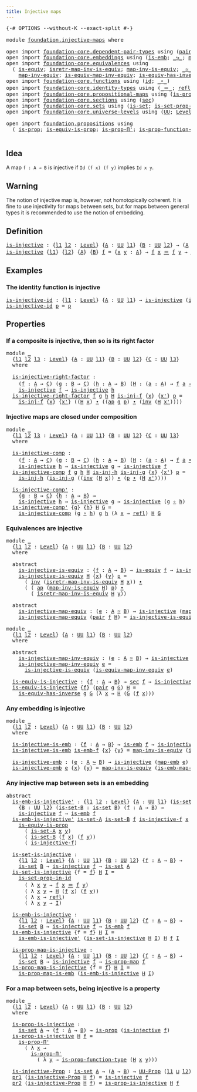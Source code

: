 ```yaml
---
title: Injective maps
---
```


<pre class="Agda"><a id="40" class="Symbol">{-#</a> <a id="44" class="Keyword">OPTIONS</a> <a id="52" class="Pragma">--without-K</a> <a id="64" class="Pragma">--exact-split</a> <a id="78" class="Symbol">#-}</a>

<a id="83" class="Keyword">module</a> <a id="90" href="foundation.injective-maps.html" class="Module">foundation.injective-maps</a> <a id="116" class="Keyword">where</a>

<a id="123" class="Keyword">open</a> <a id="128" class="Keyword">import</a> <a id="135" href="foundation-core.dependent-pair-types.html" class="Module">foundation-core.dependent-pair-types</a> <a id="172" class="Keyword">using</a> <a id="178" class="Symbol">(</a><a id="179" href="foundation-core.dependent-pair-types.html#588" class="InductiveConstructor">pair</a><a id="183" class="Symbol">;</a> <a id="185" href="foundation-core.dependent-pair-types.html#605" class="Field">pr1</a><a id="188" class="Symbol">;</a> <a id="190" href="foundation-core.dependent-pair-types.html#617" class="Field">pr2</a><a id="193" class="Symbol">)</a>
<a id="195" class="Keyword">open</a> <a id="200" class="Keyword">import</a> <a id="207" href="foundation-core.embeddings.html" class="Module">foundation-core.embeddings</a> <a id="234" class="Keyword">using</a> <a id="240" class="Symbol">(</a><a id="241" href="foundation-core.embeddings.html#992" class="Function">is-emb</a><a id="247" class="Symbol">;</a> <a id="249" href="foundation-core.embeddings.html#1074" class="Function Operator">_↪_</a><a id="252" class="Symbol">;</a> <a id="254" href="foundation-core.embeddings.html#1217" class="Function">map-emb</a><a id="261" class="Symbol">;</a> <a id="263" href="foundation-core.embeddings.html#1264" class="Function">is-emb-map-emb</a><a id="277" class="Symbol">)</a>
<a id="279" class="Keyword">open</a> <a id="284" class="Keyword">import</a> <a id="291" href="foundation-core.equivalences.html" class="Module">foundation-core.equivalences</a> <a id="320" class="Keyword">using</a>
  <a id="328" class="Symbol">(</a> <a id="330" href="foundation-core.equivalences.html#1556" class="Function">is-equiv</a><a id="338" class="Symbol">;</a> <a id="340" href="foundation-core.equivalences.html#4395" class="Function">isretr-map-inv-is-equiv</a><a id="363" class="Symbol">;</a> <a id="365" href="foundation-core.equivalences.html#4187" class="Function">map-inv-is-equiv</a><a id="381" class="Symbol">;</a> <a id="383" href="foundation-core.equivalences.html#1621" class="Function Operator">_≃_</a><a id="386" class="Symbol">;</a> <a id="388" href="foundation-core.equivalences.html#1821" class="Function">map-equiv</a><a id="397" class="Symbol">;</a>
    <a id="403" href="foundation-core.equivalences.html#5036" class="Function">map-inv-equiv</a><a id="416" class="Symbol">;</a> <a id="418" href="foundation-core.equivalences.html#5594" class="Function">is-equiv-map-inv-equiv</a><a id="440" class="Symbol">;</a> <a id="442" href="foundation-core.equivalences.html#3013" class="Function">is-equiv-has-inverse</a><a id="462" class="Symbol">)</a>
<a id="464" class="Keyword">open</a> <a id="469" class="Keyword">import</a> <a id="476" href="foundation-core.functions.html" class="Module">foundation-core.functions</a> <a id="502" class="Keyword">using</a> <a id="508" class="Symbol">(</a><a id="509" href="foundation-core.functions.html#322" class="Function">id</a><a id="511" class="Symbol">;</a> <a id="513" href="foundation-core.functions.html#420" class="Function Operator">_∘_</a><a id="516" class="Symbol">)</a>
<a id="518" class="Keyword">open</a> <a id="523" class="Keyword">import</a> <a id="530" href="foundation-core.identity-types.html" class="Module">foundation-core.identity-types</a> <a id="561" class="Keyword">using</a> <a id="567" class="Symbol">(</a><a id="568" href="foundation-core.identity-types.html#1865" class="Function Operator">_＝_</a><a id="571" class="Symbol">;</a> <a id="573" href="foundation-core.identity-types.html#1820" class="InductiveConstructor">refl</a><a id="577" class="Symbol">;</a> <a id="579" href="foundation-core.identity-types.html#2425" class="Function Operator">_∙_</a><a id="582" class="Symbol">;</a> <a id="584" href="foundation-core.identity-types.html#2729" class="Function">inv</a><a id="587" class="Symbol">;</a> <a id="589" href="foundation-core.identity-types.html#4003" class="Function">ap</a><a id="591" class="Symbol">)</a>
<a id="593" class="Keyword">open</a> <a id="598" class="Keyword">import</a> <a id="605" href="foundation-core.propositional-maps.html" class="Module">foundation-core.propositional-maps</a> <a id="640" class="Keyword">using</a> <a id="646" class="Symbol">(</a><a id="647" href="foundation-core.propositional-maps.html#1263" class="Function">is-prop-map</a><a id="658" class="Symbol">;</a> <a id="660" href="foundation-core.propositional-maps.html#1872" class="Function">is-prop-map-is-emb</a><a id="678" class="Symbol">)</a>
<a id="680" class="Keyword">open</a> <a id="685" class="Keyword">import</a> <a id="692" href="foundation-core.sections.html" class="Module">foundation-core.sections</a> <a id="717" class="Keyword">using</a> <a id="723" class="Symbol">(</a><a id="724" href="foundation-core.sections.html#534" class="Function">sec</a><a id="727" class="Symbol">)</a>
<a id="729" class="Keyword">open</a> <a id="734" class="Keyword">import</a> <a id="741" href="foundation-core.sets.html" class="Module">foundation-core.sets</a> <a id="762" class="Keyword">using</a> <a id="768" class="Symbol">(</a><a id="769" href="foundation-core.sets.html#1113" class="Function">is-set</a><a id="775" class="Symbol">;</a> <a id="777" href="foundation-core.sets.html#2789" class="Function">is-set-prop-in-id</a><a id="794" class="Symbol">)</a>
<a id="796" class="Keyword">open</a> <a id="801" class="Keyword">import</a> <a id="808" href="foundation-core.universe-levels.html" class="Module">foundation-core.universe-levels</a> <a id="840" class="Keyword">using</a> <a id="846" class="Symbol">(</a><a id="847" href="foundation-core.universe-levels.html#235" class="Primitive">UU</a><a id="849" class="Symbol">;</a> <a id="851" href="Agda.Primitive.html#597" class="Postulate">Level</a><a id="856" class="Symbol">;</a> <a id="858" href="Agda.Primitive.html#810" class="Primitive Operator">_⊔_</a><a id="861" class="Symbol">)</a>

<a id="864" class="Keyword">open</a> <a id="869" class="Keyword">import</a> <a id="876" href="foundation.propositions.html" class="Module">foundation.propositions</a> <a id="900" class="Keyword">using</a>
  <a id="908" class="Symbol">(</a> <a id="910" href="foundation-core.propositions.html#1309" class="Function">is-prop</a><a id="917" class="Symbol">;</a> <a id="919" href="foundation-core.propositions.html#3693" class="Function">is-equiv-is-prop</a><a id="935" class="Symbol">;</a> <a id="937" href="foundation-core.propositions.html#6919" class="Function">is-prop-Π&#39;</a><a id="947" class="Symbol">;</a> <a id="949" href="foundation-core.propositions.html#7833" class="Function">is-prop-function-type</a><a id="970" class="Symbol">;</a> <a id="972" href="foundation-core.propositions.html#1393" class="Function">UU-Prop</a><a id="979" class="Symbol">)</a>

</pre>
## Idea

A map `f : A → B` is injective if `Id (f x) (f y)` implies `Id x y`.

## Warning

The notion of injective map is, however, not homotopically coherent. It is fine to use injectivity for maps between sets, but for maps between general types it is recommended to use the notion of embedding.

## Definition

<pre class="Agda"><a id="is-injective"></a><a id="1309" href="foundation.injective-maps.html#1309" class="Function">is-injective</a> <a id="1322" class="Symbol">:</a> <a id="1324" class="Symbol">{</a><a id="1325" href="foundation.injective-maps.html#1325" class="Bound">l1</a> <a id="1328" href="foundation.injective-maps.html#1328" class="Bound">l2</a> <a id="1331" class="Symbol">:</a> <a id="1333" href="Agda.Primitive.html#597" class="Postulate">Level</a><a id="1338" class="Symbol">}</a> <a id="1340" class="Symbol">{</a><a id="1341" href="foundation.injective-maps.html#1341" class="Bound">A</a> <a id="1343" class="Symbol">:</a> <a id="1345" href="foundation-core.universe-levels.html#235" class="Primitive">UU</a> <a id="1348" href="foundation.injective-maps.html#1325" class="Bound">l1</a><a id="1350" class="Symbol">}</a> <a id="1352" class="Symbol">{</a><a id="1353" href="foundation.injective-maps.html#1353" class="Bound">B</a> <a id="1355" class="Symbol">:</a> <a id="1357" href="foundation-core.universe-levels.html#235" class="Primitive">UU</a> <a id="1360" href="foundation.injective-maps.html#1328" class="Bound">l2</a><a id="1362" class="Symbol">}</a> <a id="1364" class="Symbol">→</a> <a id="1366" class="Symbol">(</a><a id="1367" href="foundation.injective-maps.html#1341" class="Bound">A</a> <a id="1369" class="Symbol">→</a> <a id="1371" href="foundation.injective-maps.html#1353" class="Bound">B</a><a id="1372" class="Symbol">)</a> <a id="1374" class="Symbol">→</a> <a id="1376" href="foundation-core.universe-levels.html#235" class="Primitive">UU</a> <a id="1379" class="Symbol">(</a><a id="1380" href="foundation.injective-maps.html#1325" class="Bound">l1</a> <a id="1383" href="Agda.Primitive.html#810" class="Primitive Operator">⊔</a> <a id="1385" href="foundation.injective-maps.html#1328" class="Bound">l2</a><a id="1387" class="Symbol">)</a>
<a id="1389" href="foundation.injective-maps.html#1309" class="Function">is-injective</a> <a id="1402" class="Symbol">{</a><a id="1403" href="foundation.injective-maps.html#1403" class="Bound">l1</a><a id="1405" class="Symbol">}</a> <a id="1407" class="Symbol">{</a><a id="1408" href="foundation.injective-maps.html#1408" class="Bound">l2</a><a id="1410" class="Symbol">}</a> <a id="1412" class="Symbol">{</a><a id="1413" href="foundation.injective-maps.html#1413" class="Bound">A</a><a id="1414" class="Symbol">}</a> <a id="1416" class="Symbol">{</a><a id="1417" href="foundation.injective-maps.html#1417" class="Bound">B</a><a id="1418" class="Symbol">}</a> <a id="1420" href="foundation.injective-maps.html#1420" class="Bound">f</a> <a id="1422" class="Symbol">=</a> <a id="1424" class="Symbol">{</a><a id="1425" href="foundation.injective-maps.html#1425" class="Bound">x</a> <a id="1427" href="foundation.injective-maps.html#1427" class="Bound">y</a> <a id="1429" class="Symbol">:</a> <a id="1431" href="foundation.injective-maps.html#1413" class="Bound">A</a><a id="1432" class="Symbol">}</a> <a id="1434" class="Symbol">→</a> <a id="1436" href="foundation.injective-maps.html#1420" class="Bound">f</a> <a id="1438" href="foundation.injective-maps.html#1425" class="Bound">x</a> <a id="1440" href="foundation-core.identity-types.html#1865" class="Function Operator">＝</a> <a id="1442" href="foundation.injective-maps.html#1420" class="Bound">f</a> <a id="1444" href="foundation.injective-maps.html#1427" class="Bound">y</a> <a id="1446" class="Symbol">→</a> <a id="1448" href="foundation.injective-maps.html#1425" class="Bound">x</a> <a id="1450" href="foundation-core.identity-types.html#1865" class="Function Operator">＝</a> <a id="1452" href="foundation.injective-maps.html#1427" class="Bound">y</a>
</pre>
## Examples

### The identity function is injective

<pre class="Agda"><a id="is-injective-id"></a><a id="1520" href="foundation.injective-maps.html#1520" class="Function">is-injective-id</a> <a id="1536" class="Symbol">:</a> <a id="1538" class="Symbol">{</a><a id="1539" href="foundation.injective-maps.html#1539" class="Bound">l1</a> <a id="1542" class="Symbol">:</a> <a id="1544" href="Agda.Primitive.html#597" class="Postulate">Level</a><a id="1549" class="Symbol">}</a> <a id="1551" class="Symbol">{</a><a id="1552" href="foundation.injective-maps.html#1552" class="Bound">A</a> <a id="1554" class="Symbol">:</a> <a id="1556" href="foundation-core.universe-levels.html#235" class="Primitive">UU</a> <a id="1559" href="foundation.injective-maps.html#1539" class="Bound">l1</a><a id="1561" class="Symbol">}</a> <a id="1563" class="Symbol">→</a> <a id="1565" href="foundation.injective-maps.html#1309" class="Function">is-injective</a> <a id="1578" class="Symbol">(</a><a id="1579" href="foundation-core.functions.html#322" class="Function">id</a> <a id="1582" class="Symbol">{</a><a id="1583" class="Argument">A</a> <a id="1585" class="Symbol">=</a> <a id="1587" href="foundation.injective-maps.html#1552" class="Bound">A</a><a id="1588" class="Symbol">})</a>
<a id="1591" href="foundation.injective-maps.html#1520" class="Function">is-injective-id</a> <a id="1607" href="foundation.injective-maps.html#1607" class="Bound">p</a> <a id="1609" class="Symbol">=</a> <a id="1611" href="foundation.injective-maps.html#1607" class="Bound">p</a>
</pre>
## Properties

### If a composite is injective, then so is its right factor

<pre class="Agda"><a id="1703" class="Keyword">module</a> <a id="1710" href="foundation.injective-maps.html#1710" class="Module">_</a>
  <a id="1714" class="Symbol">{</a><a id="1715" href="foundation.injective-maps.html#1715" class="Bound">l1</a> <a id="1718" href="foundation.injective-maps.html#1718" class="Bound">l2</a> <a id="1721" href="foundation.injective-maps.html#1721" class="Bound">l3</a> <a id="1724" class="Symbol">:</a> <a id="1726" href="Agda.Primitive.html#597" class="Postulate">Level</a><a id="1731" class="Symbol">}</a> <a id="1733" class="Symbol">{</a><a id="1734" href="foundation.injective-maps.html#1734" class="Bound">A</a> <a id="1736" class="Symbol">:</a> <a id="1738" href="foundation-core.universe-levels.html#235" class="Primitive">UU</a> <a id="1741" href="foundation.injective-maps.html#1715" class="Bound">l1</a><a id="1743" class="Symbol">}</a> <a id="1745" class="Symbol">{</a><a id="1746" href="foundation.injective-maps.html#1746" class="Bound">B</a> <a id="1748" class="Symbol">:</a> <a id="1750" href="foundation-core.universe-levels.html#235" class="Primitive">UU</a> <a id="1753" href="foundation.injective-maps.html#1718" class="Bound">l2</a><a id="1755" class="Symbol">}</a> <a id="1757" class="Symbol">{</a><a id="1758" href="foundation.injective-maps.html#1758" class="Bound">C</a> <a id="1760" class="Symbol">:</a> <a id="1762" href="foundation-core.universe-levels.html#235" class="Primitive">UU</a> <a id="1765" href="foundation.injective-maps.html#1721" class="Bound">l3</a><a id="1767" class="Symbol">}</a>
  <a id="1771" class="Keyword">where</a>
  
  <a id="1782" href="foundation.injective-maps.html#1782" class="Function">is-injective-right-factor</a> <a id="1808" class="Symbol">:</a>
    <a id="1814" class="Symbol">(</a><a id="1815" href="foundation.injective-maps.html#1815" class="Bound">f</a> <a id="1817" class="Symbol">:</a> <a id="1819" href="foundation.injective-maps.html#1734" class="Bound">A</a> <a id="1821" class="Symbol">→</a> <a id="1823" href="foundation.injective-maps.html#1758" class="Bound">C</a><a id="1824" class="Symbol">)</a> <a id="1826" class="Symbol">(</a><a id="1827" href="foundation.injective-maps.html#1827" class="Bound">g</a> <a id="1829" class="Symbol">:</a> <a id="1831" href="foundation.injective-maps.html#1746" class="Bound">B</a> <a id="1833" class="Symbol">→</a> <a id="1835" href="foundation.injective-maps.html#1758" class="Bound">C</a><a id="1836" class="Symbol">)</a> <a id="1838" class="Symbol">(</a><a id="1839" href="foundation.injective-maps.html#1839" class="Bound">h</a> <a id="1841" class="Symbol">:</a> <a id="1843" href="foundation.injective-maps.html#1734" class="Bound">A</a> <a id="1845" class="Symbol">→</a> <a id="1847" href="foundation.injective-maps.html#1746" class="Bound">B</a><a id="1848" class="Symbol">)</a> <a id="1850" class="Symbol">(</a><a id="1851" href="foundation.injective-maps.html#1851" class="Bound">H</a> <a id="1853" class="Symbol">:</a> <a id="1855" class="Symbol">(</a><a id="1856" href="foundation.injective-maps.html#1856" class="Bound">a</a> <a id="1858" class="Symbol">:</a> <a id="1860" href="foundation.injective-maps.html#1734" class="Bound">A</a><a id="1861" class="Symbol">)</a> <a id="1863" class="Symbol">→</a> <a id="1865" href="foundation.injective-maps.html#1815" class="Bound">f</a> <a id="1867" href="foundation.injective-maps.html#1856" class="Bound">a</a> <a id="1869" href="foundation-core.identity-types.html#1865" class="Function Operator">＝</a> <a id="1871" href="foundation.injective-maps.html#1827" class="Bound">g</a> <a id="1873" class="Symbol">(</a><a id="1874" href="foundation.injective-maps.html#1839" class="Bound">h</a> <a id="1876" href="foundation.injective-maps.html#1856" class="Bound">a</a><a id="1877" class="Symbol">))</a> <a id="1880" class="Symbol">→</a>
    <a id="1886" href="foundation.injective-maps.html#1309" class="Function">is-injective</a> <a id="1899" href="foundation.injective-maps.html#1815" class="Bound">f</a> <a id="1901" class="Symbol">→</a> <a id="1903" href="foundation.injective-maps.html#1309" class="Function">is-injective</a> <a id="1916" href="foundation.injective-maps.html#1839" class="Bound">h</a>
  <a id="1920" href="foundation.injective-maps.html#1782" class="Function">is-injective-right-factor</a> <a id="1946" href="foundation.injective-maps.html#1946" class="Bound">f</a> <a id="1948" href="foundation.injective-maps.html#1948" class="Bound">g</a> <a id="1950" href="foundation.injective-maps.html#1950" class="Bound">h</a> <a id="1952" href="foundation.injective-maps.html#1952" class="Bound">H</a> <a id="1954" href="foundation.injective-maps.html#1954" class="Bound">is-inj-f</a> <a id="1963" class="Symbol">{</a><a id="1964" href="foundation.injective-maps.html#1964" class="Bound">x</a><a id="1965" class="Symbol">}</a> <a id="1967" class="Symbol">{</a><a id="1968" href="foundation.injective-maps.html#1968" class="Bound">x&#39;</a><a id="1970" class="Symbol">}</a> <a id="1972" href="foundation.injective-maps.html#1972" class="Bound">p</a> <a id="1974" class="Symbol">=</a>
    <a id="1980" href="foundation.injective-maps.html#1954" class="Bound">is-inj-f</a> <a id="1989" class="Symbol">{</a><a id="1990" href="foundation.injective-maps.html#1964" class="Bound">x</a><a id="1991" class="Symbol">}</a> <a id="1993" class="Symbol">{</a><a id="1994" href="foundation.injective-maps.html#1968" class="Bound">x&#39;</a><a id="1996" class="Symbol">}</a> <a id="1998" class="Symbol">((</a><a id="2000" href="foundation.injective-maps.html#1952" class="Bound">H</a> <a id="2002" href="foundation.injective-maps.html#1964" class="Bound">x</a><a id="2003" class="Symbol">)</a> <a id="2005" href="foundation-core.identity-types.html#2425" class="Function Operator">∙</a> <a id="2007" class="Symbol">((</a><a id="2009" href="foundation-core.identity-types.html#4003" class="Function">ap</a> <a id="2012" href="foundation.injective-maps.html#1948" class="Bound">g</a> <a id="2014" href="foundation.injective-maps.html#1972" class="Bound">p</a><a id="2015" class="Symbol">)</a> <a id="2017" href="foundation-core.identity-types.html#2425" class="Function Operator">∙</a> <a id="2019" class="Symbol">(</a><a id="2020" href="foundation-core.identity-types.html#2729" class="Function">inv</a> <a id="2024" class="Symbol">(</a><a id="2025" href="foundation.injective-maps.html#1952" class="Bound">H</a> <a id="2027" href="foundation.injective-maps.html#1968" class="Bound">x&#39;</a><a id="2029" class="Symbol">))))</a>
</pre>
### Injective maps are closed under composition

<pre class="Agda"><a id="2096" class="Keyword">module</a> <a id="2103" href="foundation.injective-maps.html#2103" class="Module">_</a>
  <a id="2107" class="Symbol">{</a><a id="2108" href="foundation.injective-maps.html#2108" class="Bound">l1</a> <a id="2111" href="foundation.injective-maps.html#2111" class="Bound">l2</a> <a id="2114" href="foundation.injective-maps.html#2114" class="Bound">l3</a> <a id="2117" class="Symbol">:</a> <a id="2119" href="Agda.Primitive.html#597" class="Postulate">Level</a><a id="2124" class="Symbol">}</a> <a id="2126" class="Symbol">{</a><a id="2127" href="foundation.injective-maps.html#2127" class="Bound">A</a> <a id="2129" class="Symbol">:</a> <a id="2131" href="foundation-core.universe-levels.html#235" class="Primitive">UU</a> <a id="2134" href="foundation.injective-maps.html#2108" class="Bound">l1</a><a id="2136" class="Symbol">}</a> <a id="2138" class="Symbol">{</a><a id="2139" href="foundation.injective-maps.html#2139" class="Bound">B</a> <a id="2141" class="Symbol">:</a> <a id="2143" href="foundation-core.universe-levels.html#235" class="Primitive">UU</a> <a id="2146" href="foundation.injective-maps.html#2111" class="Bound">l2</a><a id="2148" class="Symbol">}</a> <a id="2150" class="Symbol">{</a><a id="2151" href="foundation.injective-maps.html#2151" class="Bound">C</a> <a id="2153" class="Symbol">:</a> <a id="2155" href="foundation-core.universe-levels.html#235" class="Primitive">UU</a> <a id="2158" href="foundation.injective-maps.html#2114" class="Bound">l3</a><a id="2160" class="Symbol">}</a>
  <a id="2164" class="Keyword">where</a>
  
  <a id="2175" href="foundation.injective-maps.html#2175" class="Function">is-injective-comp</a> <a id="2193" class="Symbol">:</a>
    <a id="2199" class="Symbol">(</a><a id="2200" href="foundation.injective-maps.html#2200" class="Bound">f</a> <a id="2202" class="Symbol">:</a> <a id="2204" href="foundation.injective-maps.html#2127" class="Bound">A</a> <a id="2206" class="Symbol">→</a> <a id="2208" href="foundation.injective-maps.html#2151" class="Bound">C</a><a id="2209" class="Symbol">)</a> <a id="2211" class="Symbol">(</a><a id="2212" href="foundation.injective-maps.html#2212" class="Bound">g</a> <a id="2214" class="Symbol">:</a> <a id="2216" href="foundation.injective-maps.html#2139" class="Bound">B</a> <a id="2218" class="Symbol">→</a> <a id="2220" href="foundation.injective-maps.html#2151" class="Bound">C</a><a id="2221" class="Symbol">)</a> <a id="2223" class="Symbol">(</a><a id="2224" href="foundation.injective-maps.html#2224" class="Bound">h</a> <a id="2226" class="Symbol">:</a> <a id="2228" href="foundation.injective-maps.html#2127" class="Bound">A</a> <a id="2230" class="Symbol">→</a> <a id="2232" href="foundation.injective-maps.html#2139" class="Bound">B</a><a id="2233" class="Symbol">)</a> <a id="2235" class="Symbol">(</a><a id="2236" href="foundation.injective-maps.html#2236" class="Bound">H</a> <a id="2238" class="Symbol">:</a> <a id="2240" class="Symbol">(</a><a id="2241" href="foundation.injective-maps.html#2241" class="Bound">a</a> <a id="2243" class="Symbol">:</a> <a id="2245" href="foundation.injective-maps.html#2127" class="Bound">A</a><a id="2246" class="Symbol">)</a> <a id="2248" class="Symbol">→</a> <a id="2250" href="foundation.injective-maps.html#2200" class="Bound">f</a> <a id="2252" href="foundation.injective-maps.html#2241" class="Bound">a</a> <a id="2254" href="foundation-core.identity-types.html#1865" class="Function Operator">＝</a> <a id="2256" href="foundation.injective-maps.html#2212" class="Bound">g</a> <a id="2258" class="Symbol">(</a><a id="2259" href="foundation.injective-maps.html#2224" class="Bound">h</a> <a id="2261" href="foundation.injective-maps.html#2241" class="Bound">a</a><a id="2262" class="Symbol">))</a> <a id="2265" class="Symbol">→</a>
    <a id="2271" href="foundation.injective-maps.html#1309" class="Function">is-injective</a> <a id="2284" href="foundation.injective-maps.html#2224" class="Bound">h</a> <a id="2286" class="Symbol">→</a> <a id="2288" href="foundation.injective-maps.html#1309" class="Function">is-injective</a> <a id="2301" href="foundation.injective-maps.html#2212" class="Bound">g</a> <a id="2303" class="Symbol">→</a> <a id="2305" href="foundation.injective-maps.html#1309" class="Function">is-injective</a> <a id="2318" href="foundation.injective-maps.html#2200" class="Bound">f</a>
  <a id="2322" href="foundation.injective-maps.html#2175" class="Function">is-injective-comp</a> <a id="2340" href="foundation.injective-maps.html#2340" class="Bound">f</a> <a id="2342" href="foundation.injective-maps.html#2342" class="Bound">g</a> <a id="2344" href="foundation.injective-maps.html#2344" class="Bound">h</a> <a id="2346" href="foundation.injective-maps.html#2346" class="Bound">H</a> <a id="2348" href="foundation.injective-maps.html#2348" class="Bound">is-inj-h</a> <a id="2357" href="foundation.injective-maps.html#2357" class="Bound">is-inj-g</a> <a id="2366" class="Symbol">{</a><a id="2367" href="foundation.injective-maps.html#2367" class="Bound">x</a><a id="2368" class="Symbol">}</a> <a id="2370" class="Symbol">{</a><a id="2371" href="foundation.injective-maps.html#2371" class="Bound">x&#39;</a><a id="2373" class="Symbol">}</a> <a id="2375" href="foundation.injective-maps.html#2375" class="Bound">p</a> <a id="2377" class="Symbol">=</a>
    <a id="2383" href="foundation.injective-maps.html#2348" class="Bound">is-inj-h</a> <a id="2392" class="Symbol">(</a><a id="2393" href="foundation.injective-maps.html#2357" class="Bound">is-inj-g</a> <a id="2402" class="Symbol">((</a><a id="2404" href="foundation-core.identity-types.html#2729" class="Function">inv</a> <a id="2408" class="Symbol">(</a><a id="2409" href="foundation.injective-maps.html#2346" class="Bound">H</a> <a id="2411" href="foundation.injective-maps.html#2367" class="Bound">x</a><a id="2412" class="Symbol">))</a> <a id="2415" href="foundation-core.identity-types.html#2425" class="Function Operator">∙</a> <a id="2417" class="Symbol">(</a><a id="2418" href="foundation.injective-maps.html#2375" class="Bound">p</a> <a id="2420" href="foundation-core.identity-types.html#2425" class="Function Operator">∙</a> <a id="2422" class="Symbol">(</a><a id="2423" href="foundation.injective-maps.html#2346" class="Bound">H</a> <a id="2425" href="foundation.injective-maps.html#2371" class="Bound">x&#39;</a><a id="2427" class="Symbol">))))</a>

  <a id="2435" href="foundation.injective-maps.html#2435" class="Function">is-injective-comp&#39;</a> <a id="2454" class="Symbol">:</a>
    <a id="2460" class="Symbol">{</a><a id="2461" href="foundation.injective-maps.html#2461" class="Bound">g</a> <a id="2463" class="Symbol">:</a> <a id="2465" href="foundation.injective-maps.html#2139" class="Bound">B</a> <a id="2467" class="Symbol">→</a> <a id="2469" href="foundation.injective-maps.html#2151" class="Bound">C</a><a id="2470" class="Symbol">}</a> <a id="2472" class="Symbol">{</a><a id="2473" href="foundation.injective-maps.html#2473" class="Bound">h</a> <a id="2475" class="Symbol">:</a> <a id="2477" href="foundation.injective-maps.html#2127" class="Bound">A</a> <a id="2479" class="Symbol">→</a> <a id="2481" href="foundation.injective-maps.html#2139" class="Bound">B</a><a id="2482" class="Symbol">}</a> <a id="2484" class="Symbol">→</a>
    <a id="2490" href="foundation.injective-maps.html#1309" class="Function">is-injective</a> <a id="2503" href="foundation.injective-maps.html#2473" class="Bound">h</a> <a id="2505" class="Symbol">→</a> <a id="2507" href="foundation.injective-maps.html#1309" class="Function">is-injective</a> <a id="2520" href="foundation.injective-maps.html#2461" class="Bound">g</a> <a id="2522" class="Symbol">→</a> <a id="2524" href="foundation.injective-maps.html#1309" class="Function">is-injective</a> <a id="2537" class="Symbol">(</a><a id="2538" href="foundation.injective-maps.html#2461" class="Bound">g</a> <a id="2540" href="foundation-core.functions.html#420" class="Function Operator">∘</a> <a id="2542" href="foundation.injective-maps.html#2473" class="Bound">h</a><a id="2543" class="Symbol">)</a>
  <a id="2547" href="foundation.injective-maps.html#2435" class="Function">is-injective-comp&#39;</a> <a id="2566" class="Symbol">{</a><a id="2567" href="foundation.injective-maps.html#2567" class="Bound">g</a><a id="2568" class="Symbol">}</a> <a id="2570" class="Symbol">{</a><a id="2571" href="foundation.injective-maps.html#2571" class="Bound">h</a><a id="2572" class="Symbol">}</a> <a id="2574" href="foundation.injective-maps.html#2574" class="Bound">H</a> <a id="2576" href="foundation.injective-maps.html#2576" class="Bound">G</a> <a id="2578" class="Symbol">=</a>
    <a id="2584" href="foundation.injective-maps.html#2175" class="Function">is-injective-comp</a> <a id="2602" class="Symbol">(</a><a id="2603" href="foundation.injective-maps.html#2567" class="Bound">g</a> <a id="2605" href="foundation-core.functions.html#420" class="Function Operator">∘</a> <a id="2607" href="foundation.injective-maps.html#2571" class="Bound">h</a><a id="2608" class="Symbol">)</a> <a id="2610" href="foundation.injective-maps.html#2567" class="Bound">g</a> <a id="2612" href="foundation.injective-maps.html#2571" class="Bound">h</a> <a id="2614" class="Symbol">(λ</a> <a id="2617" href="foundation.injective-maps.html#2617" class="Bound">x</a> <a id="2619" class="Symbol">→</a> <a id="2621" href="foundation-core.identity-types.html#1820" class="InductiveConstructor">refl</a><a id="2625" class="Symbol">)</a> <a id="2627" href="foundation.injective-maps.html#2574" class="Bound">H</a> <a id="2629" href="foundation.injective-maps.html#2576" class="Bound">G</a>
</pre>
### Equivalences are injective

<pre class="Agda"><a id="2676" class="Keyword">module</a> <a id="2683" href="foundation.injective-maps.html#2683" class="Module">_</a>
  <a id="2687" class="Symbol">{</a><a id="2688" href="foundation.injective-maps.html#2688" class="Bound">l1</a> <a id="2691" href="foundation.injective-maps.html#2691" class="Bound">l2</a> <a id="2694" class="Symbol">:</a> <a id="2696" href="Agda.Primitive.html#597" class="Postulate">Level</a><a id="2701" class="Symbol">}</a> <a id="2703" class="Symbol">{</a><a id="2704" href="foundation.injective-maps.html#2704" class="Bound">A</a> <a id="2706" class="Symbol">:</a> <a id="2708" href="foundation-core.universe-levels.html#235" class="Primitive">UU</a> <a id="2711" href="foundation.injective-maps.html#2688" class="Bound">l1</a><a id="2713" class="Symbol">}</a> <a id="2715" class="Symbol">{</a><a id="2716" href="foundation.injective-maps.html#2716" class="Bound">B</a> <a id="2718" class="Symbol">:</a> <a id="2720" href="foundation-core.universe-levels.html#235" class="Primitive">UU</a> <a id="2723" href="foundation.injective-maps.html#2691" class="Bound">l2</a><a id="2725" class="Symbol">}</a>
  <a id="2729" class="Keyword">where</a>

  <a id="2738" class="Keyword">abstract</a>
    <a id="2751" href="foundation.injective-maps.html#2751" class="Function">is-injective-is-equiv</a> <a id="2773" class="Symbol">:</a> <a id="2775" class="Symbol">{</a><a id="2776" href="foundation.injective-maps.html#2776" class="Bound">f</a> <a id="2778" class="Symbol">:</a> <a id="2780" href="foundation.injective-maps.html#2704" class="Bound">A</a> <a id="2782" class="Symbol">→</a> <a id="2784" href="foundation.injective-maps.html#2716" class="Bound">B</a><a id="2785" class="Symbol">}</a> <a id="2787" class="Symbol">→</a> <a id="2789" href="foundation-core.equivalences.html#1556" class="Function">is-equiv</a> <a id="2798" href="foundation.injective-maps.html#2776" class="Bound">f</a> <a id="2800" class="Symbol">→</a> <a id="2802" href="foundation.injective-maps.html#1309" class="Function">is-injective</a> <a id="2815" href="foundation.injective-maps.html#2776" class="Bound">f</a>
    <a id="2821" href="foundation.injective-maps.html#2751" class="Function">is-injective-is-equiv</a> <a id="2843" href="foundation.injective-maps.html#2843" class="Bound">H</a> <a id="2845" class="Symbol">{</a><a id="2846" href="foundation.injective-maps.html#2846" class="Bound">x</a><a id="2847" class="Symbol">}</a> <a id="2849" class="Symbol">{</a><a id="2850" href="foundation.injective-maps.html#2850" class="Bound">y</a><a id="2851" class="Symbol">}</a> <a id="2853" href="foundation.injective-maps.html#2853" class="Bound">p</a> <a id="2855" class="Symbol">=</a>
      <a id="2863" class="Symbol">(</a> <a id="2865" href="foundation-core.identity-types.html#2729" class="Function">inv</a> <a id="2869" class="Symbol">(</a><a id="2870" href="foundation-core.equivalences.html#4395" class="Function">isretr-map-inv-is-equiv</a> <a id="2894" href="foundation.injective-maps.html#2843" class="Bound">H</a> <a id="2896" href="foundation.injective-maps.html#2846" class="Bound">x</a><a id="2897" class="Symbol">))</a> <a id="2900" href="foundation-core.identity-types.html#2425" class="Function Operator">∙</a>
      <a id="2908" class="Symbol">(</a> <a id="2910" class="Symbol">(</a> <a id="2912" href="foundation-core.identity-types.html#4003" class="Function">ap</a> <a id="2915" class="Symbol">(</a><a id="2916" href="foundation-core.equivalences.html#4187" class="Function">map-inv-is-equiv</a> <a id="2933" href="foundation.injective-maps.html#2843" class="Bound">H</a><a id="2934" class="Symbol">)</a> <a id="2936" href="foundation.injective-maps.html#2853" class="Bound">p</a><a id="2937" class="Symbol">)</a> <a id="2939" href="foundation-core.identity-types.html#2425" class="Function Operator">∙</a>
        <a id="2949" class="Symbol">(</a> <a id="2951" href="foundation-core.equivalences.html#4395" class="Function">isretr-map-inv-is-equiv</a> <a id="2975" href="foundation.injective-maps.html#2843" class="Bound">H</a> <a id="2977" href="foundation.injective-maps.html#2850" class="Bound">y</a><a id="2978" class="Symbol">))</a>

  <a id="2984" class="Keyword">abstract</a>
    <a id="2997" href="foundation.injective-maps.html#2997" class="Function">is-injective-map-equiv</a> <a id="3020" class="Symbol">:</a> <a id="3022" class="Symbol">(</a><a id="3023" href="foundation.injective-maps.html#3023" class="Bound">e</a> <a id="3025" class="Symbol">:</a> <a id="3027" href="foundation.injective-maps.html#2704" class="Bound">A</a> <a id="3029" href="foundation-core.equivalences.html#1621" class="Function Operator">≃</a> <a id="3031" href="foundation.injective-maps.html#2716" class="Bound">B</a><a id="3032" class="Symbol">)</a> <a id="3034" class="Symbol">→</a> <a id="3036" href="foundation.injective-maps.html#1309" class="Function">is-injective</a> <a id="3049" class="Symbol">(</a><a id="3050" href="foundation-core.equivalences.html#1821" class="Function">map-equiv</a> <a id="3060" href="foundation.injective-maps.html#3023" class="Bound">e</a><a id="3061" class="Symbol">)</a>
    <a id="3067" href="foundation.injective-maps.html#2997" class="Function">is-injective-map-equiv</a> <a id="3090" class="Symbol">(</a><a id="3091" href="foundation-core.dependent-pair-types.html#588" class="InductiveConstructor">pair</a> <a id="3096" href="foundation.injective-maps.html#3096" class="Bound">f</a> <a id="3098" href="foundation.injective-maps.html#3098" class="Bound">H</a><a id="3099" class="Symbol">)</a> <a id="3101" class="Symbol">=</a> <a id="3103" href="foundation.injective-maps.html#2751" class="Function">is-injective-is-equiv</a> <a id="3125" href="foundation.injective-maps.html#3098" class="Bound">H</a>

<a id="3128" class="Keyword">module</a> <a id="3135" href="foundation.injective-maps.html#3135" class="Module">_</a>
  <a id="3139" class="Symbol">{</a><a id="3140" href="foundation.injective-maps.html#3140" class="Bound">l1</a> <a id="3143" href="foundation.injective-maps.html#3143" class="Bound">l2</a> <a id="3146" class="Symbol">:</a> <a id="3148" href="Agda.Primitive.html#597" class="Postulate">Level</a><a id="3153" class="Symbol">}</a> <a id="3155" class="Symbol">{</a><a id="3156" href="foundation.injective-maps.html#3156" class="Bound">A</a> <a id="3158" class="Symbol">:</a> <a id="3160" href="foundation-core.universe-levels.html#235" class="Primitive">UU</a> <a id="3163" href="foundation.injective-maps.html#3140" class="Bound">l1</a><a id="3165" class="Symbol">}</a> <a id="3167" class="Symbol">{</a><a id="3168" href="foundation.injective-maps.html#3168" class="Bound">B</a> <a id="3170" class="Symbol">:</a> <a id="3172" href="foundation-core.universe-levels.html#235" class="Primitive">UU</a> <a id="3175" href="foundation.injective-maps.html#3143" class="Bound">l2</a><a id="3177" class="Symbol">}</a>
  <a id="3181" class="Keyword">where</a>
  
  <a id="3192" class="Keyword">abstract</a>
    <a id="3205" href="foundation.injective-maps.html#3205" class="Function">is-injective-map-inv-equiv</a> <a id="3232" class="Symbol">:</a> <a id="3234" class="Symbol">(</a><a id="3235" href="foundation.injective-maps.html#3235" class="Bound">e</a> <a id="3237" class="Symbol">:</a> <a id="3239" href="foundation.injective-maps.html#3156" class="Bound">A</a> <a id="3241" href="foundation-core.equivalences.html#1621" class="Function Operator">≃</a> <a id="3243" href="foundation.injective-maps.html#3168" class="Bound">B</a><a id="3244" class="Symbol">)</a> <a id="3246" class="Symbol">→</a> <a id="3248" href="foundation.injective-maps.html#1309" class="Function">is-injective</a> <a id="3261" class="Symbol">(</a><a id="3262" href="foundation-core.equivalences.html#5036" class="Function">map-inv-equiv</a> <a id="3276" href="foundation.injective-maps.html#3235" class="Bound">e</a><a id="3277" class="Symbol">)</a>
    <a id="3283" href="foundation.injective-maps.html#3205" class="Function">is-injective-map-inv-equiv</a> <a id="3310" href="foundation.injective-maps.html#3310" class="Bound">e</a> <a id="3312" class="Symbol">=</a>
      <a id="3320" href="foundation.injective-maps.html#2751" class="Function">is-injective-is-equiv</a> <a id="3342" class="Symbol">(</a><a id="3343" href="foundation-core.equivalences.html#5594" class="Function">is-equiv-map-inv-equiv</a> <a id="3366" href="foundation.injective-maps.html#3310" class="Bound">e</a><a id="3367" class="Symbol">)</a>

  <a id="3372" href="foundation.injective-maps.html#3372" class="Function">is-equiv-is-injective</a> <a id="3394" class="Symbol">:</a> <a id="3396" class="Symbol">{</a><a id="3397" href="foundation.injective-maps.html#3397" class="Bound">f</a> <a id="3399" class="Symbol">:</a> <a id="3401" href="foundation.injective-maps.html#3156" class="Bound">A</a> <a id="3403" class="Symbol">→</a> <a id="3405" href="foundation.injective-maps.html#3168" class="Bound">B</a><a id="3406" class="Symbol">}</a> <a id="3408" class="Symbol">→</a> <a id="3410" href="foundation-core.sections.html#534" class="Function">sec</a> <a id="3414" href="foundation.injective-maps.html#3397" class="Bound">f</a> <a id="3416" class="Symbol">→</a> <a id="3418" href="foundation.injective-maps.html#1309" class="Function">is-injective</a> <a id="3431" href="foundation.injective-maps.html#3397" class="Bound">f</a> <a id="3433" class="Symbol">→</a> <a id="3435" href="foundation-core.equivalences.html#1556" class="Function">is-equiv</a> <a id="3444" href="foundation.injective-maps.html#3397" class="Bound">f</a>
  <a id="3448" href="foundation.injective-maps.html#3372" class="Function">is-equiv-is-injective</a> <a id="3470" class="Symbol">{</a><a id="3471" href="foundation.injective-maps.html#3471" class="Bound">f</a><a id="3472" class="Symbol">}</a> <a id="3474" class="Symbol">(</a><a id="3475" href="foundation-core.dependent-pair-types.html#588" class="InductiveConstructor">pair</a> <a id="3480" href="foundation.injective-maps.html#3480" class="Bound">g</a> <a id="3482" href="foundation.injective-maps.html#3482" class="Bound">G</a><a id="3483" class="Symbol">)</a> <a id="3485" href="foundation.injective-maps.html#3485" class="Bound">H</a> <a id="3487" class="Symbol">=</a>
    <a id="3493" href="foundation-core.equivalences.html#3013" class="Function">is-equiv-has-inverse</a> <a id="3514" href="foundation.injective-maps.html#3480" class="Bound">g</a> <a id="3516" href="foundation.injective-maps.html#3482" class="Bound">G</a> <a id="3518" class="Symbol">(λ</a> <a id="3521" href="foundation.injective-maps.html#3521" class="Bound">x</a> <a id="3523" class="Symbol">→</a> <a id="3525" href="foundation.injective-maps.html#3485" class="Bound">H</a> <a id="3527" class="Symbol">(</a><a id="3528" href="foundation.injective-maps.html#3482" class="Bound">G</a> <a id="3530" class="Symbol">(</a><a id="3531" href="foundation.injective-maps.html#3471" class="Bound">f</a> <a id="3533" href="foundation.injective-maps.html#3521" class="Bound">x</a><a id="3534" class="Symbol">)))</a>
</pre>
### Any embedding is injective

<pre class="Agda"><a id="3583" class="Keyword">module</a> <a id="3590" href="foundation.injective-maps.html#3590" class="Module">_</a>
  <a id="3594" class="Symbol">{</a><a id="3595" href="foundation.injective-maps.html#3595" class="Bound">l1</a> <a id="3598" href="foundation.injective-maps.html#3598" class="Bound">l2</a> <a id="3601" class="Symbol">:</a> <a id="3603" href="Agda.Primitive.html#597" class="Postulate">Level</a><a id="3608" class="Symbol">}</a> <a id="3610" class="Symbol">{</a><a id="3611" href="foundation.injective-maps.html#3611" class="Bound">A</a> <a id="3613" class="Symbol">:</a> <a id="3615" href="foundation-core.universe-levels.html#235" class="Primitive">UU</a> <a id="3618" href="foundation.injective-maps.html#3595" class="Bound">l1</a><a id="3620" class="Symbol">}</a> <a id="3622" class="Symbol">{</a><a id="3623" href="foundation.injective-maps.html#3623" class="Bound">B</a> <a id="3625" class="Symbol">:</a> <a id="3627" href="foundation-core.universe-levels.html#235" class="Primitive">UU</a> <a id="3630" href="foundation.injective-maps.html#3598" class="Bound">l2</a><a id="3632" class="Symbol">}</a>
  <a id="3636" class="Keyword">where</a>

  <a id="3645" href="foundation.injective-maps.html#3645" class="Function">is-injective-is-emb</a> <a id="3665" class="Symbol">:</a> <a id="3667" class="Symbol">{</a><a id="3668" href="foundation.injective-maps.html#3668" class="Bound">f</a> <a id="3670" class="Symbol">:</a> <a id="3672" href="foundation.injective-maps.html#3611" class="Bound">A</a> <a id="3674" class="Symbol">→</a> <a id="3676" href="foundation.injective-maps.html#3623" class="Bound">B</a><a id="3677" class="Symbol">}</a> <a id="3679" class="Symbol">→</a> <a id="3681" href="foundation-core.embeddings.html#992" class="Function">is-emb</a> <a id="3688" href="foundation.injective-maps.html#3668" class="Bound">f</a> <a id="3690" class="Symbol">→</a> <a id="3692" href="foundation.injective-maps.html#1309" class="Function">is-injective</a> <a id="3705" href="foundation.injective-maps.html#3668" class="Bound">f</a>
  <a id="3709" href="foundation.injective-maps.html#3645" class="Function">is-injective-is-emb</a> <a id="3729" href="foundation.injective-maps.html#3729" class="Bound">is-emb-f</a> <a id="3738" class="Symbol">{</a><a id="3739" href="foundation.injective-maps.html#3739" class="Bound">x</a><a id="3740" class="Symbol">}</a> <a id="3742" class="Symbol">{</a><a id="3743" href="foundation.injective-maps.html#3743" class="Bound">y</a><a id="3744" class="Symbol">}</a> <a id="3746" class="Symbol">=</a> <a id="3748" href="foundation-core.equivalences.html#4187" class="Function">map-inv-is-equiv</a> <a id="3765" class="Symbol">(</a><a id="3766" href="foundation.injective-maps.html#3729" class="Bound">is-emb-f</a> <a id="3775" href="foundation.injective-maps.html#3739" class="Bound">x</a> <a id="3777" href="foundation.injective-maps.html#3743" class="Bound">y</a><a id="3778" class="Symbol">)</a>

  <a id="3783" href="foundation.injective-maps.html#3783" class="Function">is-injective-emb</a> <a id="3800" class="Symbol">:</a> <a id="3802" class="Symbol">(</a><a id="3803" href="foundation.injective-maps.html#3803" class="Bound">e</a> <a id="3805" class="Symbol">:</a> <a id="3807" href="foundation.injective-maps.html#3611" class="Bound">A</a> <a id="3809" href="foundation-core.embeddings.html#1074" class="Function Operator">↪</a> <a id="3811" href="foundation.injective-maps.html#3623" class="Bound">B</a><a id="3812" class="Symbol">)</a> <a id="3814" class="Symbol">→</a> <a id="3816" href="foundation.injective-maps.html#1309" class="Function">is-injective</a> <a id="3829" class="Symbol">(</a><a id="3830" href="foundation-core.embeddings.html#1217" class="Function">map-emb</a> <a id="3838" href="foundation.injective-maps.html#3803" class="Bound">e</a><a id="3839" class="Symbol">)</a>
  <a id="3843" href="foundation.injective-maps.html#3783" class="Function">is-injective-emb</a> <a id="3860" href="foundation.injective-maps.html#3860" class="Bound">e</a> <a id="3862" class="Symbol">{</a><a id="3863" href="foundation.injective-maps.html#3863" class="Bound">x</a><a id="3864" class="Symbol">}</a> <a id="3866" class="Symbol">{</a><a id="3867" href="foundation.injective-maps.html#3867" class="Bound">y</a><a id="3868" class="Symbol">}</a> <a id="3870" class="Symbol">=</a> <a id="3872" href="foundation-core.equivalences.html#4187" class="Function">map-inv-is-equiv</a> <a id="3889" class="Symbol">(</a><a id="3890" href="foundation-core.embeddings.html#1264" class="Function">is-emb-map-emb</a> <a id="3905" href="foundation.injective-maps.html#3860" class="Bound">e</a> <a id="3907" href="foundation.injective-maps.html#3863" class="Bound">x</a> <a id="3909" href="foundation.injective-maps.html#3867" class="Bound">y</a><a id="3910" class="Symbol">)</a>
</pre>
### Any injective map between sets is an embedding

<pre class="Agda"><a id="3977" class="Keyword">abstract</a>
  <a id="is-emb-is-injective&#39;"></a><a id="3988" href="foundation.injective-maps.html#3988" class="Function">is-emb-is-injective&#39;</a> <a id="4009" class="Symbol">:</a> <a id="4011" class="Symbol">{</a><a id="4012" href="foundation.injective-maps.html#4012" class="Bound">l1</a> <a id="4015" href="foundation.injective-maps.html#4015" class="Bound">l2</a> <a id="4018" class="Symbol">:</a> <a id="4020" href="Agda.Primitive.html#597" class="Postulate">Level</a><a id="4025" class="Symbol">}</a> <a id="4027" class="Symbol">{</a><a id="4028" href="foundation.injective-maps.html#4028" class="Bound">A</a> <a id="4030" class="Symbol">:</a> <a id="4032" href="foundation-core.universe-levels.html#235" class="Primitive">UU</a> <a id="4035" href="foundation.injective-maps.html#4012" class="Bound">l1</a><a id="4037" class="Symbol">}</a> <a id="4039" class="Symbol">(</a><a id="4040" href="foundation.injective-maps.html#4040" class="Bound">is-set-A</a> <a id="4049" class="Symbol">:</a> <a id="4051" href="foundation-core.sets.html#1113" class="Function">is-set</a> <a id="4058" href="foundation.injective-maps.html#4028" class="Bound">A</a><a id="4059" class="Symbol">)</a>
    <a id="4065" class="Symbol">{</a><a id="4066" href="foundation.injective-maps.html#4066" class="Bound">B</a> <a id="4068" class="Symbol">:</a> <a id="4070" href="foundation-core.universe-levels.html#235" class="Primitive">UU</a> <a id="4073" href="foundation.injective-maps.html#4015" class="Bound">l2</a><a id="4075" class="Symbol">}</a> <a id="4077" class="Symbol">(</a><a id="4078" href="foundation.injective-maps.html#4078" class="Bound">is-set-B</a> <a id="4087" class="Symbol">:</a> <a id="4089" href="foundation-core.sets.html#1113" class="Function">is-set</a> <a id="4096" href="foundation.injective-maps.html#4066" class="Bound">B</a><a id="4097" class="Symbol">)</a> <a id="4099" class="Symbol">(</a><a id="4100" href="foundation.injective-maps.html#4100" class="Bound">f</a> <a id="4102" class="Symbol">:</a> <a id="4104" href="foundation.injective-maps.html#4028" class="Bound">A</a> <a id="4106" class="Symbol">→</a> <a id="4108" href="foundation.injective-maps.html#4066" class="Bound">B</a><a id="4109" class="Symbol">)</a> <a id="4111" class="Symbol">→</a>
    <a id="4117" href="foundation.injective-maps.html#1309" class="Function">is-injective</a> <a id="4130" href="foundation.injective-maps.html#4100" class="Bound">f</a> <a id="4132" class="Symbol">→</a> <a id="4134" href="foundation-core.embeddings.html#992" class="Function">is-emb</a> <a id="4141" href="foundation.injective-maps.html#4100" class="Bound">f</a>
  <a id="4145" href="foundation.injective-maps.html#3988" class="Function">is-emb-is-injective&#39;</a> <a id="4166" href="foundation.injective-maps.html#4166" class="Bound">is-set-A</a> <a id="4175" href="foundation.injective-maps.html#4175" class="Bound">is-set-B</a> <a id="4184" href="foundation.injective-maps.html#4184" class="Bound">f</a> <a id="4186" href="foundation.injective-maps.html#4186" class="Bound">is-injective-f</a> <a id="4201" href="foundation.injective-maps.html#4201" class="Bound">x</a> <a id="4203" href="foundation.injective-maps.html#4203" class="Bound">y</a> <a id="4205" class="Symbol">=</a>
    <a id="4211" href="foundation-core.propositions.html#3693" class="Function">is-equiv-is-prop</a>
      <a id="4234" class="Symbol">(</a> <a id="4236" href="foundation.injective-maps.html#4166" class="Bound">is-set-A</a> <a id="4245" href="foundation.injective-maps.html#4201" class="Bound">x</a> <a id="4247" href="foundation.injective-maps.html#4203" class="Bound">y</a><a id="4248" class="Symbol">)</a>
      <a id="4256" class="Symbol">(</a> <a id="4258" href="foundation.injective-maps.html#4175" class="Bound">is-set-B</a> <a id="4267" class="Symbol">(</a><a id="4268" href="foundation.injective-maps.html#4184" class="Bound">f</a> <a id="4270" href="foundation.injective-maps.html#4201" class="Bound">x</a><a id="4271" class="Symbol">)</a> <a id="4273" class="Symbol">(</a><a id="4274" href="foundation.injective-maps.html#4184" class="Bound">f</a> <a id="4276" href="foundation.injective-maps.html#4203" class="Bound">y</a><a id="4277" class="Symbol">))</a>
      <a id="4286" class="Symbol">(</a> <a id="4288" href="foundation.injective-maps.html#4186" class="Bound">is-injective-f</a><a id="4302" class="Symbol">)</a>

  <a id="is-set-is-injective"></a><a id="4307" href="foundation.injective-maps.html#4307" class="Function">is-set-is-injective</a> <a id="4327" class="Symbol">:</a>
    <a id="4333" class="Symbol">{</a><a id="4334" href="foundation.injective-maps.html#4334" class="Bound">l1</a> <a id="4337" href="foundation.injective-maps.html#4337" class="Bound">l2</a> <a id="4340" class="Symbol">:</a> <a id="4342" href="Agda.Primitive.html#597" class="Postulate">Level</a><a id="4347" class="Symbol">}</a> <a id="4349" class="Symbol">{</a><a id="4350" href="foundation.injective-maps.html#4350" class="Bound">A</a> <a id="4352" class="Symbol">:</a> <a id="4354" href="foundation-core.universe-levels.html#235" class="Primitive">UU</a> <a id="4357" href="foundation.injective-maps.html#4334" class="Bound">l1</a><a id="4359" class="Symbol">}</a> <a id="4361" class="Symbol">{</a><a id="4362" href="foundation.injective-maps.html#4362" class="Bound">B</a> <a id="4364" class="Symbol">:</a> <a id="4366" href="foundation-core.universe-levels.html#235" class="Primitive">UU</a> <a id="4369" href="foundation.injective-maps.html#4337" class="Bound">l2</a><a id="4371" class="Symbol">}</a> <a id="4373" class="Symbol">{</a><a id="4374" href="foundation.injective-maps.html#4374" class="Bound">f</a> <a id="4376" class="Symbol">:</a> <a id="4378" href="foundation.injective-maps.html#4350" class="Bound">A</a> <a id="4380" class="Symbol">→</a> <a id="4382" href="foundation.injective-maps.html#4362" class="Bound">B</a><a id="4383" class="Symbol">}</a> <a id="4385" class="Symbol">→</a>
    <a id="4391" href="foundation-core.sets.html#1113" class="Function">is-set</a> <a id="4398" href="foundation.injective-maps.html#4362" class="Bound">B</a> <a id="4400" class="Symbol">→</a> <a id="4402" href="foundation.injective-maps.html#1309" class="Function">is-injective</a> <a id="4415" href="foundation.injective-maps.html#4374" class="Bound">f</a> <a id="4417" class="Symbol">→</a> <a id="4419" href="foundation-core.sets.html#1113" class="Function">is-set</a> <a id="4426" href="foundation.injective-maps.html#4350" class="Bound">A</a>
  <a id="4430" href="foundation.injective-maps.html#4307" class="Function">is-set-is-injective</a> <a id="4450" class="Symbol">{</a><a id="4451" class="Argument">f</a> <a id="4453" class="Symbol">=</a> <a id="4455" href="foundation.injective-maps.html#4455" class="Bound">f</a><a id="4456" class="Symbol">}</a> <a id="4458" href="foundation.injective-maps.html#4458" class="Bound">H</a> <a id="4460" href="foundation.injective-maps.html#4460" class="Bound">I</a> <a id="4462" class="Symbol">=</a>
    <a id="4468" href="foundation-core.sets.html#2789" class="Function">is-set-prop-in-id</a>
      <a id="4492" class="Symbol">(</a> <a id="4494" class="Symbol">λ</a> <a id="4496" href="foundation.injective-maps.html#4496" class="Bound">x</a> <a id="4498" href="foundation.injective-maps.html#4498" class="Bound">y</a> <a id="4500" class="Symbol">→</a> <a id="4502" href="foundation.injective-maps.html#4455" class="Bound">f</a> <a id="4504" href="foundation.injective-maps.html#4496" class="Bound">x</a> <a id="4506" href="foundation-core.identity-types.html#1865" class="Function Operator">＝</a> <a id="4508" href="foundation.injective-maps.html#4455" class="Bound">f</a> <a id="4510" href="foundation.injective-maps.html#4498" class="Bound">y</a><a id="4511" class="Symbol">)</a>
      <a id="4519" class="Symbol">(</a> <a id="4521" class="Symbol">λ</a> <a id="4523" href="foundation.injective-maps.html#4523" class="Bound">x</a> <a id="4525" href="foundation.injective-maps.html#4525" class="Bound">y</a> <a id="4527" class="Symbol">→</a> <a id="4529" href="foundation.injective-maps.html#4458" class="Bound">H</a> <a id="4531" class="Symbol">(</a><a id="4532" href="foundation.injective-maps.html#4455" class="Bound">f</a> <a id="4534" href="foundation.injective-maps.html#4523" class="Bound">x</a><a id="4535" class="Symbol">)</a> <a id="4537" class="Symbol">(</a><a id="4538" href="foundation.injective-maps.html#4455" class="Bound">f</a> <a id="4540" href="foundation.injective-maps.html#4525" class="Bound">y</a><a id="4541" class="Symbol">))</a>
      <a id="4550" class="Symbol">(</a> <a id="4552" class="Symbol">λ</a> <a id="4554" href="foundation.injective-maps.html#4554" class="Bound">x</a> <a id="4556" class="Symbol">→</a> <a id="4558" href="foundation-core.identity-types.html#1820" class="InductiveConstructor">refl</a><a id="4562" class="Symbol">)</a>
      <a id="4570" class="Symbol">(</a> <a id="4572" class="Symbol">λ</a> <a id="4574" href="foundation.injective-maps.html#4574" class="Bound">x</a> <a id="4576" href="foundation.injective-maps.html#4576" class="Bound">y</a> <a id="4578" class="Symbol">→</a> <a id="4580" href="foundation.injective-maps.html#4460" class="Bound">I</a><a id="4581" class="Symbol">)</a>

  <a id="is-emb-is-injective"></a><a id="4586" href="foundation.injective-maps.html#4586" class="Function">is-emb-is-injective</a> <a id="4606" class="Symbol">:</a>
    <a id="4612" class="Symbol">{</a><a id="4613" href="foundation.injective-maps.html#4613" class="Bound">l1</a> <a id="4616" href="foundation.injective-maps.html#4616" class="Bound">l2</a> <a id="4619" class="Symbol">:</a> <a id="4621" href="Agda.Primitive.html#597" class="Postulate">Level</a><a id="4626" class="Symbol">}</a> <a id="4628" class="Symbol">{</a><a id="4629" href="foundation.injective-maps.html#4629" class="Bound">A</a> <a id="4631" class="Symbol">:</a> <a id="4633" href="foundation-core.universe-levels.html#235" class="Primitive">UU</a> <a id="4636" href="foundation.injective-maps.html#4613" class="Bound">l1</a><a id="4638" class="Symbol">}</a> <a id="4640" class="Symbol">{</a><a id="4641" href="foundation.injective-maps.html#4641" class="Bound">B</a> <a id="4643" class="Symbol">:</a> <a id="4645" href="foundation-core.universe-levels.html#235" class="Primitive">UU</a> <a id="4648" href="foundation.injective-maps.html#4616" class="Bound">l2</a><a id="4650" class="Symbol">}</a> <a id="4652" class="Symbol">{</a><a id="4653" href="foundation.injective-maps.html#4653" class="Bound">f</a> <a id="4655" class="Symbol">:</a> <a id="4657" href="foundation.injective-maps.html#4629" class="Bound">A</a> <a id="4659" class="Symbol">→</a> <a id="4661" href="foundation.injective-maps.html#4641" class="Bound">B</a><a id="4662" class="Symbol">}</a> <a id="4664" class="Symbol">→</a>
    <a id="4670" href="foundation-core.sets.html#1113" class="Function">is-set</a> <a id="4677" href="foundation.injective-maps.html#4641" class="Bound">B</a> <a id="4679" class="Symbol">→</a> <a id="4681" href="foundation.injective-maps.html#1309" class="Function">is-injective</a> <a id="4694" href="foundation.injective-maps.html#4653" class="Bound">f</a> <a id="4696" class="Symbol">→</a> <a id="4698" href="foundation-core.embeddings.html#992" class="Function">is-emb</a> <a id="4705" href="foundation.injective-maps.html#4653" class="Bound">f</a>
  <a id="4709" href="foundation.injective-maps.html#4586" class="Function">is-emb-is-injective</a> <a id="4729" class="Symbol">{</a><a id="4730" class="Argument">f</a> <a id="4732" class="Symbol">=</a> <a id="4734" href="foundation.injective-maps.html#4734" class="Bound">f</a><a id="4735" class="Symbol">}</a> <a id="4737" href="foundation.injective-maps.html#4737" class="Bound">H</a> <a id="4739" href="foundation.injective-maps.html#4739" class="Bound">I</a> <a id="4741" class="Symbol">=</a>
    <a id="4747" href="foundation.injective-maps.html#3988" class="Function">is-emb-is-injective&#39;</a> <a id="4768" class="Symbol">(</a><a id="4769" href="foundation.injective-maps.html#4307" class="Function">is-set-is-injective</a> <a id="4789" href="foundation.injective-maps.html#4737" class="Bound">H</a> <a id="4791" href="foundation.injective-maps.html#4739" class="Bound">I</a><a id="4792" class="Symbol">)</a> <a id="4794" href="foundation.injective-maps.html#4737" class="Bound">H</a> <a id="4796" href="foundation.injective-maps.html#4734" class="Bound">f</a> <a id="4798" href="foundation.injective-maps.html#4739" class="Bound">I</a>

  <a id="is-prop-map-is-injective"></a><a id="4803" href="foundation.injective-maps.html#4803" class="Function">is-prop-map-is-injective</a> <a id="4828" class="Symbol">:</a>
    <a id="4834" class="Symbol">{</a><a id="4835" href="foundation.injective-maps.html#4835" class="Bound">l1</a> <a id="4838" href="foundation.injective-maps.html#4838" class="Bound">l2</a> <a id="4841" class="Symbol">:</a> <a id="4843" href="Agda.Primitive.html#597" class="Postulate">Level</a><a id="4848" class="Symbol">}</a> <a id="4850" class="Symbol">{</a><a id="4851" href="foundation.injective-maps.html#4851" class="Bound">A</a> <a id="4853" class="Symbol">:</a> <a id="4855" href="foundation-core.universe-levels.html#235" class="Primitive">UU</a> <a id="4858" href="foundation.injective-maps.html#4835" class="Bound">l1</a><a id="4860" class="Symbol">}</a> <a id="4862" class="Symbol">{</a><a id="4863" href="foundation.injective-maps.html#4863" class="Bound">B</a> <a id="4865" class="Symbol">:</a> <a id="4867" href="foundation-core.universe-levels.html#235" class="Primitive">UU</a> <a id="4870" href="foundation.injective-maps.html#4838" class="Bound">l2</a><a id="4872" class="Symbol">}</a> <a id="4874" class="Symbol">{</a><a id="4875" href="foundation.injective-maps.html#4875" class="Bound">f</a> <a id="4877" class="Symbol">:</a> <a id="4879" href="foundation.injective-maps.html#4851" class="Bound">A</a> <a id="4881" class="Symbol">→</a> <a id="4883" href="foundation.injective-maps.html#4863" class="Bound">B</a><a id="4884" class="Symbol">}</a> <a id="4886" class="Symbol">→</a>
    <a id="4892" href="foundation-core.sets.html#1113" class="Function">is-set</a> <a id="4899" href="foundation.injective-maps.html#4863" class="Bound">B</a> <a id="4901" class="Symbol">→</a> <a id="4903" href="foundation.injective-maps.html#1309" class="Function">is-injective</a> <a id="4916" href="foundation.injective-maps.html#4875" class="Bound">f</a> <a id="4918" class="Symbol">→</a> <a id="4920" href="foundation-core.propositional-maps.html#1263" class="Function">is-prop-map</a> <a id="4932" href="foundation.injective-maps.html#4875" class="Bound">f</a>
  <a id="4936" href="foundation.injective-maps.html#4803" class="Function">is-prop-map-is-injective</a> <a id="4961" class="Symbol">{</a><a id="4962" class="Argument">f</a> <a id="4964" class="Symbol">=</a> <a id="4966" href="foundation.injective-maps.html#4966" class="Bound">f</a><a id="4967" class="Symbol">}</a> <a id="4969" href="foundation.injective-maps.html#4969" class="Bound">H</a> <a id="4971" href="foundation.injective-maps.html#4971" class="Bound">I</a> <a id="4973" class="Symbol">=</a>
    <a id="4979" href="foundation-core.propositional-maps.html#1872" class="Function">is-prop-map-is-emb</a> <a id="4998" class="Symbol">(</a><a id="4999" href="foundation.injective-maps.html#4586" class="Function">is-emb-is-injective</a> <a id="5019" href="foundation.injective-maps.html#4969" class="Bound">H</a> <a id="5021" href="foundation.injective-maps.html#4971" class="Bound">I</a><a id="5022" class="Symbol">)</a>
</pre>
### For a map between sets, being injective is a property

<pre class="Agda"><a id="5096" class="Keyword">module</a> <a id="5103" href="foundation.injective-maps.html#5103" class="Module">_</a>
  <a id="5107" class="Symbol">{</a><a id="5108" href="foundation.injective-maps.html#5108" class="Bound">l1</a> <a id="5111" href="foundation.injective-maps.html#5111" class="Bound">l2</a> <a id="5114" class="Symbol">:</a> <a id="5116" href="Agda.Primitive.html#597" class="Postulate">Level</a><a id="5121" class="Symbol">}</a> <a id="5123" class="Symbol">{</a><a id="5124" href="foundation.injective-maps.html#5124" class="Bound">A</a> <a id="5126" class="Symbol">:</a> <a id="5128" href="foundation-core.universe-levels.html#235" class="Primitive">UU</a> <a id="5131" href="foundation.injective-maps.html#5108" class="Bound">l1</a><a id="5133" class="Symbol">}</a> <a id="5135" class="Symbol">{</a><a id="5136" href="foundation.injective-maps.html#5136" class="Bound">B</a> <a id="5138" class="Symbol">:</a> <a id="5140" href="foundation-core.universe-levels.html#235" class="Primitive">UU</a> <a id="5143" href="foundation.injective-maps.html#5111" class="Bound">l2</a><a id="5145" class="Symbol">}</a>
  <a id="5149" class="Keyword">where</a>

  <a id="5158" href="foundation.injective-maps.html#5158" class="Function">is-prop-is-injective</a> <a id="5179" class="Symbol">:</a>
    <a id="5185" href="foundation-core.sets.html#1113" class="Function">is-set</a> <a id="5192" href="foundation.injective-maps.html#5124" class="Bound">A</a> <a id="5194" class="Symbol">→</a> <a id="5196" class="Symbol">(</a><a id="5197" href="foundation.injective-maps.html#5197" class="Bound">f</a> <a id="5199" class="Symbol">:</a> <a id="5201" href="foundation.injective-maps.html#5124" class="Bound">A</a> <a id="5203" class="Symbol">→</a> <a id="5205" href="foundation.injective-maps.html#5136" class="Bound">B</a><a id="5206" class="Symbol">)</a> <a id="5208" class="Symbol">→</a> <a id="5210" href="foundation-core.propositions.html#1309" class="Function">is-prop</a> <a id="5218" class="Symbol">(</a><a id="5219" href="foundation.injective-maps.html#1309" class="Function">is-injective</a> <a id="5232" href="foundation.injective-maps.html#5197" class="Bound">f</a><a id="5233" class="Symbol">)</a>
  <a id="5237" href="foundation.injective-maps.html#5158" class="Function">is-prop-is-injective</a> <a id="5258" href="foundation.injective-maps.html#5258" class="Bound">H</a> <a id="5260" href="foundation.injective-maps.html#5260" class="Bound">f</a> <a id="5262" class="Symbol">=</a>
    <a id="5268" href="foundation-core.propositions.html#6919" class="Function">is-prop-Π&#39;</a>
      <a id="5285" class="Symbol">(</a> <a id="5287" class="Symbol">λ</a> <a id="5289" href="foundation.injective-maps.html#5289" class="Bound">x</a> <a id="5291" class="Symbol">→</a>
        <a id="5301" href="foundation-core.propositions.html#6919" class="Function">is-prop-Π&#39;</a>
          <a id="5322" class="Symbol">(</a> <a id="5324" class="Symbol">λ</a> <a id="5326" href="foundation.injective-maps.html#5326" class="Bound">y</a> <a id="5328" class="Symbol">→</a> <a id="5330" href="foundation-core.propositions.html#7833" class="Function">is-prop-function-type</a> <a id="5352" class="Symbol">(</a><a id="5353" href="foundation.injective-maps.html#5258" class="Bound">H</a> <a id="5355" href="foundation.injective-maps.html#5289" class="Bound">x</a> <a id="5357" href="foundation.injective-maps.html#5326" class="Bound">y</a><a id="5358" class="Symbol">)))</a>

  <a id="5365" href="foundation.injective-maps.html#5365" class="Function">is-injective-Prop</a> <a id="5383" class="Symbol">:</a> <a id="5385" href="foundation-core.sets.html#1113" class="Function">is-set</a> <a id="5392" href="foundation.injective-maps.html#5124" class="Bound">A</a> <a id="5394" class="Symbol">→</a> <a id="5396" class="Symbol">(</a><a id="5397" href="foundation.injective-maps.html#5124" class="Bound">A</a> <a id="5399" class="Symbol">→</a> <a id="5401" href="foundation.injective-maps.html#5136" class="Bound">B</a><a id="5402" class="Symbol">)</a> <a id="5404" class="Symbol">→</a> <a id="5406" href="foundation-core.propositions.html#1393" class="Function">UU-Prop</a> <a id="5414" class="Symbol">(</a><a id="5415" href="foundation.injective-maps.html#5108" class="Bound">l1</a> <a id="5418" href="Agda.Primitive.html#810" class="Primitive Operator">⊔</a> <a id="5420" href="foundation.injective-maps.html#5111" class="Bound">l2</a><a id="5422" class="Symbol">)</a>
  <a id="5426" href="foundation-core.dependent-pair-types.html#605" class="Field">pr1</a> <a id="5430" class="Symbol">(</a><a id="5431" href="foundation.injective-maps.html#5365" class="Function">is-injective-Prop</a> <a id="5449" href="foundation.injective-maps.html#5449" class="Bound">H</a> <a id="5451" href="foundation.injective-maps.html#5451" class="Bound">f</a><a id="5452" class="Symbol">)</a> <a id="5454" class="Symbol">=</a> <a id="5456" href="foundation.injective-maps.html#1309" class="Function">is-injective</a> <a id="5469" href="foundation.injective-maps.html#5451" class="Bound">f</a>
  <a id="5473" href="foundation-core.dependent-pair-types.html#617" class="Field">pr2</a> <a id="5477" class="Symbol">(</a><a id="5478" href="foundation.injective-maps.html#5365" class="Function">is-injective-Prop</a> <a id="5496" href="foundation.injective-maps.html#5496" class="Bound">H</a> <a id="5498" href="foundation.injective-maps.html#5498" class="Bound">f</a><a id="5499" class="Symbol">)</a> <a id="5501" class="Symbol">=</a> <a id="5503" href="foundation.injective-maps.html#5158" class="Function">is-prop-is-injective</a> <a id="5524" href="foundation.injective-maps.html#5496" class="Bound">H</a> <a id="5526" href="foundation.injective-maps.html#5498" class="Bound">f</a>
</pre>